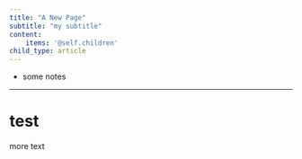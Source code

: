 ```yaml
---
title: "A New Page"
subtitle: "my subtitle"
content:
    items: '@self.children'
child_type: article
---
```


- some notes

___

# test

more text

